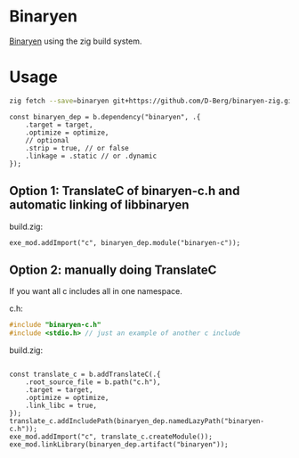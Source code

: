 # Binaryen

[Binaryen](https://github.com/WebAssembly/binaryen) using the zig build system.

# Usage

```sh
zig fetch --save=binaryen git+https://github.com/D-Berg/binaryen-zig.git

```

```zig
const binaryen_dep = b.dependency("binaryen", .{
    .target = target,
    .optimize = optimize,
    // optional
    .strip = true, // or false
    .linkage = .static // or .dynamic
});

```

## Option 1: TranslateC of binaryen-c.h and automatic linking of libbinaryen

build.zig:

```zig
exe_mod.addImport("c", binaryen_dep.module("binaryen-c"));
```

## Option 2: manually doing TranslateC

If you want all c includes all in one namespace.

c.h:

```c
#include "binaryen-c.h"
#include <stdio.h> // just an example of another c include
```

build.zig:

```zig

const translate_c = b.addTranslateC(.{
    .root_source_file = b.path("c.h"),
    .target = target,
    .optimize = optimize,
    .link_libc = true,
});
translate_c.addIncludePath(binaryen_dep.namedLazyPath("binaryen-c.h"));
exe_mod.addImport("c", translate_c.createModule());
exe_mod.linkLibrary(binaryen_dep.artifact("binaryen"));

```




